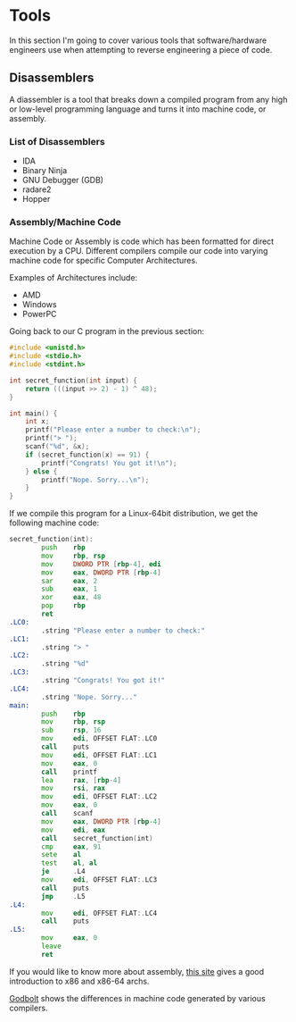 # Tools
In this section I'm going to cover various tools that software/hardware engineers use when attempting to reverse engineering a piece of code.

## Disassemblers 
A diassembler is a tool that breaks down a compiled program from any high or low-level programming language and turns it into machine code, or assembly.

### List of Disassemblers
- IDA
- Binary Ninja
- GNU Debugger (GDB)
- radare2
- Hopper

### Assembly/Machine Code
Machine Code or Assembly is code which has been formatted for direct execution by a CPU. Different compilers compile our code into varying machine code for specific Computer Architectures. 

Examples of Architectures include: 
- AMD 
- Windows 
- PowerPC

Going back to our C program in the previous section:

```c
#include <unistd.h>
#include <stdio.h>
#include <stdint.h>

int secret_function(int input) {
    return (((input >> 2) - 1) ^ 48);
}

int main() {
    int x;
    printf("Please enter a number to check:\n");
    printf("> ");
    scanf("%d", &x);
    if (secret_function(x) == 91) {
        printf("Congrats! You got it!\n");
    } else {
        printf("Nope. Sorry...\n");
    }
}
```

If we compile this program for a Linux-64bit distribution, we get the following machine code:

```asm
secret_function(int):
        push    rbp
        mov     rbp, rsp
        mov     DWORD PTR [rbp-4], edi
        mov     eax, DWORD PTR [rbp-4]
        sar     eax, 2
        sub     eax, 1
        xor     eax, 48
        pop     rbp
        ret
.LC0:
        .string "Please enter a number to check:"
.LC1:
        .string "> "
.LC2:
        .string "%d"
.LC3:
        .string "Congrats! You got it!"
.LC4:
        .string "Nope. Sorry..."
main:
        push    rbp
        mov     rbp, rsp
        sub     rsp, 16
        mov     edi, OFFSET FLAT:.LC0
        call    puts
        mov     edi, OFFSET FLAT:.LC1
        mov     eax, 0
        call    printf
        lea     rax, [rbp-4]
        mov     rsi, rax
        mov     edi, OFFSET FLAT:.LC2
        mov     eax, 0
        call    scanf
        mov     eax, DWORD PTR [rbp-4]
        mov     edi, eax
        call    secret_function(int)
        cmp     eax, 91
        sete    al
        test    al, al
        je      .L4
        mov     edi, OFFSET FLAT:.LC3
        call    puts
        jmp     .L5
.L4:
        mov     edi, OFFSET FLAT:.LC4
        call    puts
.L5:
        mov     eax, 0
        leave
        ret
```

If you would like to know more about assembly, [this site](https://ctf101.org/reverse-engineering/what-is-assembly-machine-code/) gives a good introduction to x86 and x86-64 archs.

[Godbolt](https://godbolt.org/) shows the differences in machine code generated by various compilers.
